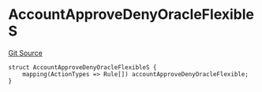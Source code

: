 # AccountApproveDenyOracleFlexibleS
[Git Source](https://github.com/thrackle-io/forte-rules-engine/blob/9fddf56ef55dac8b5660e8eb459c61d41ab7f720/src/client/token/handler/diamond/RuleStorage.sol)


```solidity
struct AccountApproveDenyOracleFlexibleS {
    mapping(ActionTypes => Rule[]) accountApproveDenyOracleFlexible;
}
```


